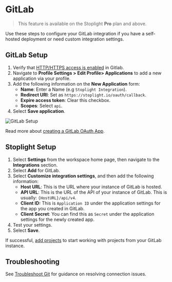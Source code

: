# GitLab

> This feature is available on the Stoplight **Pro** plan and above.

Use these steps to configure your GitLab integration if you have a self-hosted deployment or need custom integration settings.

## GitLab Setup

1. Verify that [HTTP/HTTPS access is enabled](https://docs.gitlab.com/ee/user/admin_area/settings/visibility_and_access_controls.html#configure-enabled-git-access-protocols) in Gitlab.
2. Navigate to **Profile Settings > Edit Profile> Applications** to add a new application via your profile.
3. Add the following information on the **New Application** form:
   * **Name**: Enter a Name (e.g `Stoplight Integration`).
   * **Redirect URI**: Set as `https://stoplight.io/oauth/callback`.
   * **Expire access token**: Clear this checkbox.
   * **Scopes**: Select `api`.
4. Select **Save application**.

![GitLab Setup](https://stoplight.io/api/v1/projects/cHJqOjI/images/vAVNMM9zwOg)

Read more about [creating a GitLab OAuth App](https://docs.gitlab.com/ee/integration/oauth_provider.html#adding-an-application-through-the-profile).

## Stoplight Setup

1. Select **Settings** from the workspace home page, then navigate to the **Integrations** section.
2. Select **Add** for GitLab.
3. Select **Customize integration settings**, and then add the following information:
   - **Host URL**: This is the URL where your instance of GitLab is hosted.
   - **API URL**: This is the URL of the API of your instance of GitLab. This is usually: `{HostURL}/api/v4`.
   - **Client ID:** This is `Application ID` under the application settings for the app you created in GitLab.
   - **Client Secret**: You can find this as `Secret` under the application settings for the newly created app.
4. Test your settings.
5. Select **Save**.

If successful, [add projects](../b.adding-projects.md) to start working with projects from your GitLab instance.

## Troubleshooting

See [Troubleshoot Git](f-troubleshoot-git.md) for guidance on resolving connection issues.
